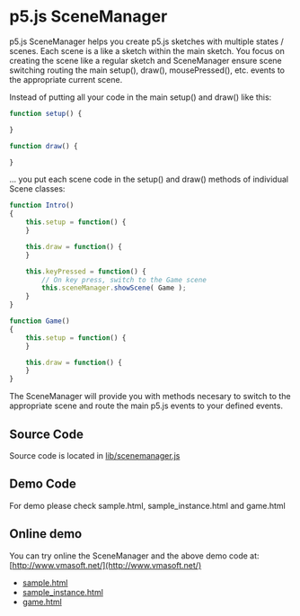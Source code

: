 p5.js SceneManager
==================

p5.js SceneManager helps you create p5.js sketches with multiple states / scenes.
Each scene is a like a sketch within the main sketch. You focus on creating
the scene like a regular sketch and SceneManager ensure scene switching
routing the main setup(), draw(), mousePressed(), etc. events to the 
appropriate current scene.

Instead of putting all your code in the main setup() and draw() like this:

```JavaScript
function setup() {

}

function draw() {

}
```

... you put each scene code in the setup() and draw() methods of individual Scene classes:

```JavaScript
function Intro()
{
    this.setup = function() {
    }

    this.draw = function() {
    }

    this.keyPressed = function() {
        // On key press, switch to the Game scene
        this.sceneManager.showScene( Game );
    }
}

function Game()
{
    this.setup = function() {
    }

    this.draw = function() {
    }
}
```

The SceneManager will provide you with methods necesary to switch to the appropriate scene and route the main p5.js events to your defined events.

Source Code
-----------

Source code is located in [lib/scenemanager.js](lib/scenemanager.js)


Demo Code
---------

For demo please check sample.html, sample_instance.html and game.html


Online demo
-----------

You can try online the SceneManager and the above demo code at:
[http://www.vmasoft.net/](http://www.vmasoft.net/)

- [sample.html](http://www.vmasoft.net/p5/sample.html)
- [sample_instance.html](http://www.vmasoft.net/p5/sample_instance.html)
- [game.html](http://www.vmasoft.net/p5/game.html)

